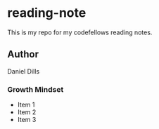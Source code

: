 # reading-note
This is my repo for my codefellows reading notes.

## Author
Daniel Dills

### Growth Mindset
- Item 1
- Item 2
- Item 3

